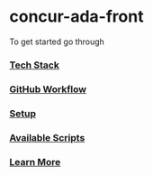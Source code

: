 # concur-ada-front

To get started go through

### [Tech Stack](docs/TechStack.md)

### [GitHub Workflow](https://guides.github.com/introduction/flow/)

### [Setup](docs/Setup.md)

### [Available Scripts](docs/Scripts.md)

### [Learn More](docs/LearnMore.md)